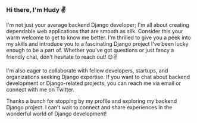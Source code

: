 ### Hi there, I'm Hudy ✌️

I'm not just your average backend Django developer; I'm all about creating dependable web applications that are smooth as silk. Consider this your warm welcome to get to know me better. I'm thrilled to give you a peek into my skills and introduce you to a fascinating Django project I've been lucky enough to be a part of. Whether you've got questions or just fancy a friendly chat, don't hesitate to reach out! 😊✌️

I'm also eager to collaborate with fellow developers, startups, and organizations seeking Django expertise. If you want to chat about backend development or Django-related projects, you can reach me via email or connect with me on Twitter.

Thanks a bunch for stopping by my profile and exploring my backend Django project. I can't wait to connect and share experiences in the wonderful world of Django development!
